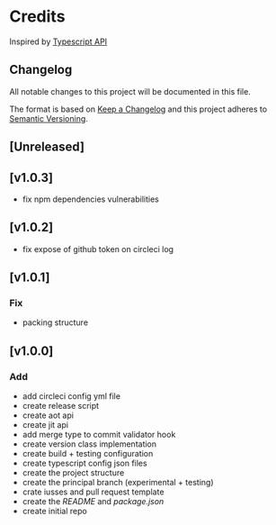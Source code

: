 # Credits

Inspired by [Typescript API](https://github.com/Microsoft/TypeScript/wiki/Using-the-Compiler-API)

## Changelog

All notable changes to this project will be documented in this file.

The format is based on [Keep a Changelog](http://keepachangelog.com/en/1.0.0/)
and this project adheres to [Semantic Versioning](http://semver.org/spec/v2.0.0.html).

## [Unreleased]

## [v1.0.3]

- fix npm dependencies vulnerabilities

## [v1.0.2]

- fix expose of github token on circleci log

## [v1.0.1]

### Fix

- packing structure

## [v1.0.0]

### Add

- add circleci config yml file
- create release script
- create aot api
- create jit api
- add merge type to commit validator hook
- create version class implementation
- create build + testing configuration
- create typescript config json files
- create the project structure
- create the principal branch (experimental + testing)
- crate iusses and pull request template
- create the _README_ and _package.json_
- create initial repo
